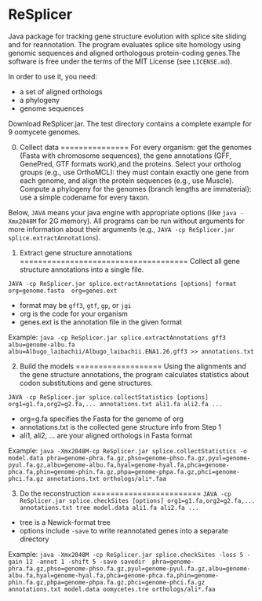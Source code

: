

# ReSplicer

Java package for tracking gene structure evolution with splice site sliding and for reannotation. The program evaluates splice site homology using genomic sequences and aligned orthologous protein-coding genes.The software is free under the terms of the MIT 
License (see `LICENSE.md`).

In order to use it, you need: 

* a set of aligned orthologs  
* a phylogeny
* genome sequences

Download ReSplicer.jar. The test directory contains a complete example for 9 oomycete genomes. 


0. Collect data
===============
For every organism: get the genomes (Fasta with chromosome sequences), the gene annotations (GFF, GenePred, GTF formats work),and the proteins. Select your ortholog groups (e.g., use OrthoMCL): they must contain exactly one gene from each genome, and align the protein sequences (e.g., use Muscle). Compute a phylogeny for the genomes (branch lengths are immaterial): use a simple codename for every taxon. 

Below, `JAVA` means your java engine with appropriate options (like `java -Xmx2048M` for 2G memory). All programs can be run without arguments for more information about their arguments (e.g., `JAVA -cp ReSplicer.jar splice.extractAnnotations`). 

1. Extract gene structure annotations
=====================================
Collect all gene structure annotations into a single file.

`JAVA -cp ReSplicer.jar splice.extractAnnotations [options] format org=genome.fasta  org=genes.ext`

* format may be `gff3`, `gtf`, `gp`, or `jgi` 
* org is the code for your organism
* genes.ext is the annotation file in the given format 

Example: `java -cp ReSplicer.jar splice.extractAnnotations gff3 albu=genome-albu.fa albu=Albugo_laibachii/Albugo_laibachii.ENA1.26.gff3 >> annotations.txt`

2. Build the models 
===================
Using the alignments and the gene structure annotations, the program calculates statistics about codon substitutions and gene structures.

`JAVA -cp ReSplicer.jar splice.collectStatistics [options] org1=g1.fa,org2=g2.fa,... annotations.txt ali1.fa ali2.fa ... `

* org=g.fa specifies the Fasta for the genome of org
* annotations.txt is the collected gene structure info from Step 1
* ali1, ali2, ... are your aligned orthologs in Fasta format

Example: `java -Xmx2048M-cp ReSplicer.jar splice.collectStatistics -o model.data phra=genome-phra.fa.gz,phso=genome-phso.fa.gz,pyul=genome-pyul.fa.gz,albu=genome-albu.fa,hyal=genome-hyal.fa,phca=genome-phca.fa,phin=genome-phin.fa.gz,phpa=genome-phpa.fa.gz,phci=genome-phci.fa.gz annotations.txt orthologs/ali*.faa`

3. Do the reconstruction
========================
`JAVA -cp ReSplicer.jar splice.checkSites [options] org1=g1.fa,org2=g2.fa,... annotations.txt tree model.data ali1.fa ali2.fa ... `

* tree is a Newick-format tree
* options include `-save` to write reannotated genes into a separate directory

Example: `java -Xmx2048M -cp ReSplicer.jar splice.checkSites -loss 5 -gain 12 -annot 1 -shift 5 -save savedir  phra=genome-phra.fa.gz,phso=genome-phso.fa.gz,pyul=genome-pyul.fa.gz,albu=genome-albu.fa,hyal=genome-hyal.fa,phca=genome-phca.fa,phin=genome-phin.fa.gz,phpa=genome-phpa.fa.gz,phci=genome-phci.fa.gz annotations.txt model.data oomycetes.tre orthologs/ali*.faa`

